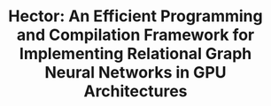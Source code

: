 ---
layout: page
title: "Hector: An Efficient Programming and Compilation Framework for Implementing Relational Graph Neural Networks in GPU Architectures"
description: |
 · Proposed IR-based code generator to systematically bridge the gap between programming interface and kernel APIs, and decouples models, data layout, kernel-specific optimization from each other.
 · Achieves up to 9.9× speed-up in inference and 43.7× speed-up in training compared with public state-of-the-art system in RGCN, RGAT, HGT.
 · Proposed one inter-operator optimization and two intermediate data layout options to further accelerate the system to deliver up to 3.8× speed up.
importance: 2
category: research_leadership
---